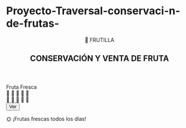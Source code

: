 # Proyecto-Traversal-conservaci-n-de-frutas-
<!DOCTYPE html>
<html lang="es">
<head>
  <meta charset="UTF-8" />
  <meta name="viewport" content="width=device-width, initial-scale=1.0" />
  <title>FRUTILLA</title>
  <link rel="stylesheet" href="styles.css" />
</head>
<body>
  <header>
    <div class="logo">
      🍒 <span>FRUTILLA</span>
    </div>
    <h2>CONSERVACIÓN Y VENTA DE FRUTA</h2>
  </header>

  <main>
    <section class="fruit-stand">
      <div class="canopy">Fruta Fresca</div>
      <div class="tables">
        <div class="table left">
          🍓 🍍 🍇 🍎 🍌
        </div>
        <div class="table right">
          🍉 🍋 🥝 🍊 🥭
        </div>
      </div>
    </section>
    <button class="ver-btn">Ver</button>
  </main>

  <footer>
    <p>🌞 ¡Frutas frescas todos los días!</p>
  </footer>
</body>
</html>
